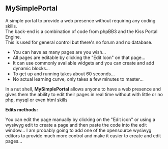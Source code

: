 MySimplePortal
--------------

A simple portal to provide a web presence without requiring any coding skills.   
The back-end is a combination of code from phpBB3 and the Kiss Portal Engine.  
This is used for general control but there's no forum and no database.

* You can have as many pages are you wish...
* All pages are editable by clicking the "Edit Icon" on that page...
* It can use commonly available widgets and you can create and add dynamic blocks...
* To get up and running takes about 60 seconds...
* No actual learning curve, only takes a few minutes to master...

In a nut shell, **MySimplePortal** allows anyone to have a web presence and gives them the ability to edit their pages in real time without with little or no php, mysql or even html skills

**Edits methods:**

You can edit the page manually by clicking on the "Edit icon" or using a wysiwyg edit to create a page and then paste the code into the edit window... I am probably going to add one of the opensource wysiwyg editors to provide much more control and make it easier to create and edit pages...